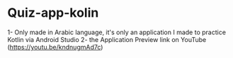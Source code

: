 # Quiz-app-kolin
1- Only made in Arabic language, it's only an application I made to practice Kotlin via Android Studio 
2- the Application Preview link on YouTube (https://youtu.be/kndnugmAd7c)
